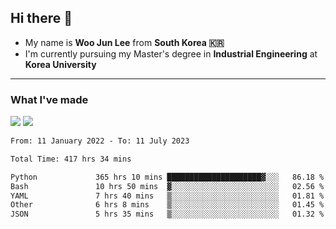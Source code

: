 ## Hi there 👋

- My name is **Woo Jun Lee** from **South Korea 🇰🇷**
- I'm currently pursuing my Master's degree in **Industrial Engineering** at **Korea University**

---

### What I've made

<a href="https://share.streamlit.io/tomtom1103/kuiai_hackathon_2022/main/JL_app.py"><img src="https://img.shields.io/badge/Journey Lee-161B22?style=for-the-badge&logo=streamlit&logoColor=FF4B4B"/></a> <a href="https://jeon-100.github.io/Dangzang/"><img src="https://img.shields.io/badge/당신을 위한 장학금, 당장!-161B22?style=for-the-badge&logo=react&logoColor=#61DAFB"/></a>

<!--START_SECTION:waka-->

```txt
From: 11 January 2022 - To: 11 July 2023

Total Time: 417 hrs 34 mins

Python             365 hrs 10 mins █████████████████████▓░░░   86.18 %
Bash               10 hrs 50 mins  ▓░░░░░░░░░░░░░░░░░░░░░░░░   02.56 %
YAML               7 hrs 40 mins   ▒░░░░░░░░░░░░░░░░░░░░░░░░   01.81 %
Other              6 hrs 8 mins    ▒░░░░░░░░░░░░░░░░░░░░░░░░   01.45 %
JSON               5 hrs 35 mins   ▒░░░░░░░░░░░░░░░░░░░░░░░░   01.32 %
```

<!--END_SECTION:waka-->
